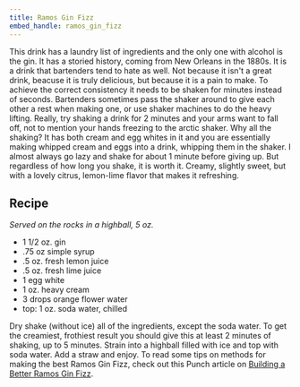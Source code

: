 ```yaml
---
title: Ramos Gin Fizz
embed_handle: ramos_gin_fizz
---
```


<amp-img width="800" height="533" layout="responsive" src="/assets/images/drinks/ramos-gin-fizz.jpg"></amp-img>

This drink has a laundry list of ingredients and the only one with alcohol is the gin. It has a storied history, coming from New Orleans in the 1880s. It is a drink that bartenders tend to hate as well. Not because it isn't a great drink, beacuse it is truly delicious, but because it is a pain to make. To achieve the correct consistency it needs to be shaken for minutes instead of seconds. Bartenders sometimes pass the shaker around to give each other a rest when making one, or use shaker machines to do the heavy lifting. Really, try shaking a drink for 2 minutes and your arms want to fall off, not to mention your hands freezing to the arctic shaker. Why all the shaking? It has both cream and egg whites in it and you are essentially making whipped cream and eggs into a drink, whipping them in the shaker. I almost always go lazy and shake for about 1 minute before giving up. But regardless of how long you shake, it is worth it. Creamy, slightly sweet, but with a lovely citrus, lemon-lime flavor that makes it refreshing.

## Recipe

*Served on the rocks in a highball, 5 oz.*

- 1 1/2 oz. gin
- .75 oz simple syrup
- .5 oz. fresh lemon juice
- .5 oz. fresh lime juice
- 1 egg white
- 1 oz. heavy cream
- 3 drops orange flower water
- top: 1 oz. soda water, chilled

Dry shake (without ice) all of the ingredients, except the soda water. To get the creamiest, frothiest result you should give this at least 2 minutes of shaking, up to 5 minutes. Strain into a highball filled with ice and top with soda water. Add a straw and enjoy. To read some tips on methods for making the best Ramos Gin Fizz, check out this Punch article on [Building a Better Ramos Gin Fizz](http://punchdrink.com/articles/building-a-better-ramos-gin-fizz-recipe-and-new-orleans-history/).